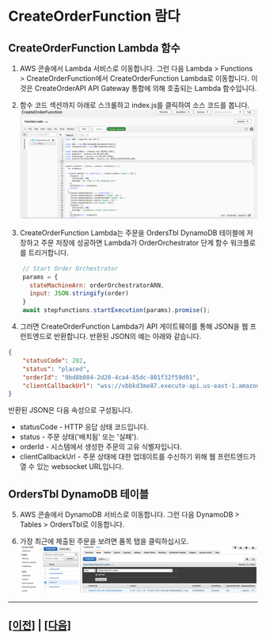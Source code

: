 # CreateOrderFunction 람다

## CreateOrderFunction Lambda 함수
1. AWS 콘솔에서 Lambda 서비스로 이동합니다. 그런 다음 Lambda > Functions > CreateOrderFunction에서 CreateOrderFunction Lambda로 이동합니다. 이것은 CreateOrderAPI API Gateway 통합에 의해 호출되는 Lambda 함수입니다.<br>

2. 함수 코드 섹션까지 아래로 스크롤하고 index.js를 클릭하여 소스 코드를 봅니다.<br>
![Lambda CreateOrder](assets/lambda-createorder.png)

3. CreateOrderFunction Lambda는 주문을 OrdersTbl DynamoDB 테이블에 저장하고 주문 저장에 성공하면 Lambda가 OrderOrchestrator 단계 함수 워크플로를 트리거합니다.<br>
```javascript
    // Start Order Orchestrator
    params = {
      stateMachineArn: orderOrchestratorARN,
      input: JSON.stringify(order)
    }
    await stepfunctions.startExecution(params).promise();
```

4. 그러면 CreateOrderFunction Lambda가 API 게이트웨이를 통해 JSON을 웹 프런트엔드로 반환합니다. 반환된 JSON의 예는 아래와 같습니다.<br>
```json
{
    "statusCode": 202,
    "status": "placed",
    "orderId": "9bd8b084-2d20-4ca4-85dc-801f32f59d91",
    "clientCallbackUrl": "wss://vbbkd3me87.execute-api.us-east-1.amazonaws.com/v1?orderId=9bd8b084-2d20-4ca4-85dc-801f32f59d91"
}
```

반환된 JSON은 다음 속성으로 구성됩니다.<br>
* statusCode - HTTP 응답 상태 코드입니다.
* status - 주문 상태('배치됨' 또는 '실패').
* orderId - 시스템에서 생성한 주문의 고유 식별자입니다.
* clientCallbackUrl - 주문 상태에 대한 업데이트를 수신하기 위해 웹 프런트엔드가 열 수 있는 websocket URL입니다.
                          
## OrdersTbl DynamoDB 테이블

5. AWS 콘솔에서 DynamoDB 서비스로 이동합니다. 그런 다음 DynamoDB > Tables > OrdersTbl로 이동합니다.

6. 가장 최근에 제출된 주문을 보려면 품목 탭을 클릭하십시오.<br>
![DynamoDB Table Orders](assets/ddb_orderstbl.png)

---

## [[이전]](5.1-create-order-rest-api.md) | [[다음]](6-explore-callback-microservices.md)
